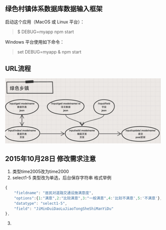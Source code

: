 ## 绿色村镇体系数据库数据输入框架

启动这个应用（MacOS 或 Linux 平台）：

> $ DEBUG=myapp npm start

Windows 平台使用如下命令：

> set DEBUG=myapp & npm start

## URL流程
![url流程](https://raw.githubusercontent.com/liu946/lvsecunzhen/master/doc/img/url.jpg)

## 2015年10月28日 修改需求注意
1. 类型time2005改为time2000
2. select1-5 类型改为单选，后台保存字符串
格式举例
``` js
{
    "fieldname": "居民对道路交通设施满意度",
    "options":{1:"满意",2:"比较满意",3:"一般满意",4:'比较不满意',5:'不满意'},
    "datatype": "select1-5",
    "field": "JiMinDuiDaoLuJiaoTongSheShiManYiDu"
},
```
3.